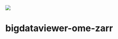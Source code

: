 [![](https://github.com/mobie/bigdataviewer-imageloader/actions/workflows/build-main.yml/badge.svg)](https://github.com/mobie/bigdataviewer-imageloader/actions/workflows/build-main.yml)

# bigdataviewer-ome-zarr